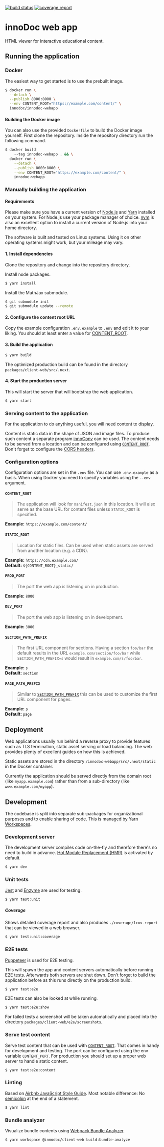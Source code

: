 [![build status](https://gitlab.tubit.tu-berlin.de/innodoc/innodoc-webapp/badges/master/build.svg)](https://gitlab.tubit.tu-berlin.de/innodoc/innodoc-webapp/commits/master) [![coverage report](https://gitlab.tubit.tu-berlin.de/innodoc/innodoc-webapp/badges/master/coverage.svg)](https://gitlab.tubit.tu-berlin.de/innodoc/innodoc-webapp/commits/master)

# innoDoc web app

HTML viewer for interactive educational content.

## Running the application

### Docker

The easiest way to get started is to use the prebuilt image.

```sh
$ docker run \
  --detach \
  --publish 8000:8000 \
  --env CONTENT_ROOT="https://example.com/content/" \
  innodoc/innodoc-webapp
```

#### Building the Docker image

You can also use the provided `Dockerfile` to build the Docker image yourself.
First clone the repository. Inside the repository directory run the following
command.

```sh
$ docker build
    --tag innodoc-webapp . && \
  docker run \
    --detach \
    --publish 8000:8000 \
    --env CONTENT_ROOT="https://example.com/content/" \
    innodoc-webapp
```

### Manually building the application

#### Requirements

Please make sure you have a current version of [Node.js](https://nodejs.org/)
and [Yarn](https://yarnpkg.com/) installed on your system. For Node.js use your
package manager of choice. [nvm](https://github.com/creationix/nvm) is also an
excellent option to install a current version of Node.js into your home
directory.

The software is built and tested on Linux systems. Using it on other operating
systems might work, but your mileage may vary.

#### 1. Install dependencies

Clone the repository and change into the repository directory.

Install node packages.

```sh
$ yarn install
```

Install the MathJax submodule.

```sh
$ git submodule init
$ git submodule update --remote
```

#### 2. Configure the content root URL

Copy the example configuration `.env.example` to `.env` and edit it to your
liking. You should at least enter a value for [CONTENT_ROOT](#content_root).

#### 3. Build the application

```sh
$ yarn build
```

The optimized production build can be found in the directory
`packages/client-web/src/.next`.

#### 4. Start the production server

This will start the server that will bootstrap the web application.

```sh
$ yarn start
```

### Serving content to the application

For the application to do anything useful, you will need content to display.

Content is static data in the shape of JSON and image files. To produce such
content a separate program
[innoConv](https://gitlab.tu-berlin.de/innodoc/innoconv) can be used. The
content needs to be served from a location and can be configured using
[`CONTENT_ROOT`](#content_root). Don't forget to configure the
[CORS headers](https://developer.mozilla.org/en-US/docs/Web/HTTP/CORS).

### Configuration options

Configuration options are set in the `.env` file. You can use `.env.example` as
a basis. When using Docker you need to specify variables using the `--env`
argument.

#### `CONTENT_ROOT`

> The application will look for `manifest.json` in this location. It will also
serve as the base URL for content files unless `STATIC_ROOT` is specified.

**Example:** `https://example.com/content/`

#### `STATIC_ROOT`

> Location for static files. Can be used when static assets are served from
another location (e.g. a CDN).

**Example:** `https://cdn.example.com/`  
**Default:** `${CONTENT_ROOT}_static/`

#### `PROD_PORT`

> The port the web app is listening on in production.

**Example:** `8000`

#### `DEV_PORT`

> The port the web app is listening on in development.

**Example:** `3000`

#### `SECTION_PATH_PREFIX`

> The first URL component for sections. Having a section `foo/bar` the default
results in the URL `example.com/section/foo/bar` while
`SECTION_PATH_PREFIX=s` would result in `example.com/s/foo/bar`.

**Example:** `s`  
**Default:** `section`

#### `PAGE_PATH_PREFIX`

> Similar to [`SECTION_PATH_PREFIX`](#section_path_prefix) this can be used to
customize the first URL component for pages.

**Example:** `p`  
**Default:** `page`

## Deployment

Web applications usually run behind a reverse proxy to provide features such as
TLS termination, static asset serving or load balancing. The web provides
plenty of excellent guides on how this is achieved.

Static assets are stored in the directory `/innodoc-webapp/src/.next/static`
in the Docker container.

Currently the application should be served directly from the domain root (like
`myapp.example.com`) rather than from a sub-directory (like
`www.example.com/myapp`).

## Development

The codebase is split into separate sub-packages for organizational purposes
and to enable sharing of code. This is managed by
[Yarn Workspaces](https://yarnpkg.com/lang/en/docs/workspaces/).

### Development server

The development server compiles code on-the-fly and therefore there's no need
to build in advance.
[Hot Module Replacement (HMR)](https://webpack.js.org/concepts/hot-module-replacement/)
is activated by default.

```sh
$ yarn dev
```

### Unit tests

[Jest](https://jestjs.io/) and [Enzyme](http://airbnb.io/enzyme/) are used for
testing.

```sh
$ yarn test:unit
```

##### Coverage

Shows detailed coverage report and also produces `./coverage/lcov-report` that
can be viewed in a web browser.

```sh
$ yarn test:unit:coverage
```

### E2E tests

[Puppeteer](https://pptr.dev/) is used for E2E testing.

This will spawn the app and content servers automatically before running E2E
tests. Afterwards both servers are shut down. Don't forget to build the
application before as this runs directly on the production build.

```sh
$ yarn test:e2e
```

E2E tests can also be looked at while running.

```sh
$ yarn test:e2e:show
```

For failed tests a screenshot will be taken automatically and placed into the
directory `packages/client-web/e2e/screenshots`.

### Serve test content

Serve test content that can be used with [`CONTENT_ROOT`](#content_root). That
comes in handy for development and testing. The port can be configured using
the env variable `CONTENT_PORT`. For production you should set up a proper web
server to handle static content.

```sh
$ yarn test:e2e:content
```

### Linting

Based on [Airbnb JavaScript Style Guide](https://github.com/airbnb/javascript).
Most notable difference: No [semicolon](https://eslint.org/docs/rules/semi) at
the end of a statement.

```sh
$ yarn lint
```

### Bundle analyzer

Visualize bundle contents using
[Webpack Bundle Analyzer](https://www.npmjs.com/package/webpack-bundle-analyzer).

```sh
$ yarn workspace @innodoc/client-web build:bundle-analyze
```
